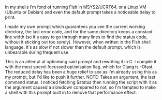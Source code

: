 In my shells I'm fond of running Fish in MSYS2/UCRT64, or a Linux VM (Ubuntu or Debian) and even the default prompt takes a noticeable delay to print.

I made my own prompt which guarantees you see the current working directory, the last error code, and for the same directory keeps a constant line width (so it's easy to go through many lines to find the status code, without it sticking out too sorely). However, when written in the Fish shell language, it's as slow if not slower than the default prompt, which is unbearable during frequent use.

This is an attempt at optimising said prompt and rewriting it in C. I compile it with the most speed-focussed optimisation flag, which for Clang is -Ofast. The reduced delay has been a huge relief to see as I'm already using this as my prompt, but I'd like to push it further. NOTE: Takes an argument, the last command status. I noticed fetching $status then running the script with it as the argument caused a slowdown compared to not, so I'm tempted to make a shell with this prompt built in to remove that performance effect.
